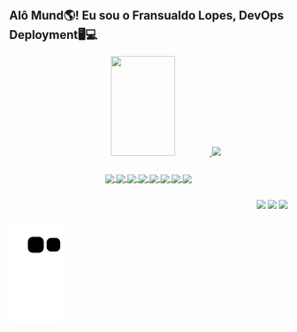 
## Alô Mund🌎! Eu sou o Fransualdo Lopes,  DevOps Deployment🖥️💻
<div align="center">
  <a href="https://github.com/Fransualdo-Lopes">
  <img height="180em" width="48%" src="https://github-readme-stats.vercel.app/api?username=Fransualdo-Lopes&show_icons=true&theme=tokyonight&include_all_commits=true&count_private=true"/>
  <img height="180em" src="https://github-readme-stats.vercel.app/api/top-langs/?username=Fransualdo-Lopes&layout=compact&langs_count=7&theme=dracula"/>
 </div>
 
 ##
 
<div align="center">
<img align="center" width="4%" src="https://cdn.jsdelivr.net/gh/devicons/devicon/icons/linux/linux-original.svg" />      
<img align="center" width="4%" src="https://cdn.jsdelivr.net/gh/devicons/devicon/icons/vscode/vscode-original-wordmark.svg" />
<img align="center" width="4%" src="https://cdn.jsdelivr.net/gh/devicons/devicon/icons/cplusplus/cplusplus-original.svg" />
<img align="center" width="4%" src="https://cdn.jsdelivr.net/gh/devicons/devicon/icons/java/java-original.svg" />
<img align="center" width="4%" src="https://cdn.jsdelivr.net/gh/devicons/devicon/icons/python/python-original-wordmark.svg" />
<img align="center" width="4%" src="https://cdn.jsdelivr.net/gh/devicons/devicon/icons/html5/html5-original.svg" />
<img align="center" width="4%" src="https://cdn.jsdelivr.net/gh/devicons/devicon/icons/css3/css3-original.svg" />
<img align="center" width="4%" src="https://cdn.jsdelivr.net/gh/devicons/devicon/icons/php/php-original.svg" />    
</div style="display: inline_block">

##
 
<div align="right">
<a href="//api.whatsapp.com/send?phone=5591993057052&text=Ol%C3%A1%20Fransuado%2C%20encontrei%20seu%20contato%20pelo%20GitHub"><img src= "https://img.shields.io/badge/WhatsApp-25D366?style=for-the-badge&logo=whatsapp&logoColor=white"></a>
<a href="https://www.linkedin.com/in/fransualdo-lopes-27ab2165/"><img src= "https://img.shields.io/badge/LinkedIn-0077B5?style=for-the-badge&logo=linkedin&logoColor=white"></a> 
<a href=mailto:fransualdo.14@gmail.com><img src= "https://img.shields.io/badge/Gmail-D14836?style=for-the-badge&logo=gmail&logoColor=white"></a>
</div style="display: inline_block">
 
 ![Snake animation](https://github.com/Fransualdo-Lopes/Fransualdo-Lopes/blob/output/github-contribution-grid-snake.svg)

##  
      
  
  
